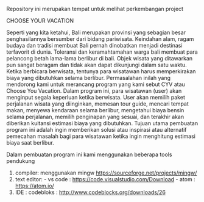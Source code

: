 Repository ini merupakan tempat untuk melihat perkembangan project

CHOOSE YOUR VACATION

  Seperti yang kita ketahui, Bali merupakan provinsi yang sebagian besar penghasilannya bersumber dari bidang pariwisata. Keindahan alam, ragam budaya dan tradisi membuat Bali pernah dinobatkan menjadi destinasi terfavorit di dunia. Toleransi dan keramahtamahan warga bali membuat para pelancong betah lama-lama berlibur di bali. Objek wisata yang ditawarkan pun sangat beragam dan tidak akan dapat dikunjungi dalam satu waktu. 
  Ketika berbicara berwisata, tentunya para wisatawan harus memperkirakan biaya yang dibutuhkan selama berlibur. Permasalahan inilah yang mendorong kami untuk merancang program yang kami sebut CYV atau Choose You Vacation. Dalam program ini, para wisatawan (user) akan menginput segala keperluan ketika berwisata. User akan memilih paket perjalanan wisata yang diinginkan, memesan tour guide, mencari tempat makan, menyewa kendaraan selama berlibur, mengetahui biaya bensin selama perjalanan, memilih penginapan yang sesuai, dan terakhir akan diberikan kuitansi estimasi biaya yang dibutuhkan.
  Tujuan utama pembuatan program ini adalah ingin memberikan solusi atau inspirasi atau alternatif pemecahan masalah bagi para wisatawan ketika ingin menghitung estimasi biaya saat berlibur.

  
  
  
  
Dalam pembuatan program ini kami menggunakan beberapa tools pendukung
1. compiler: menggunakan mingw
https://sourceforge.net/projects/mingw/
2. text editor: - vs code : https://code.visualstudio.com/Download
                - atom    : https://atom.io/
3. IDE : codebloks : http://www.codeblocks.org/downloads/26

